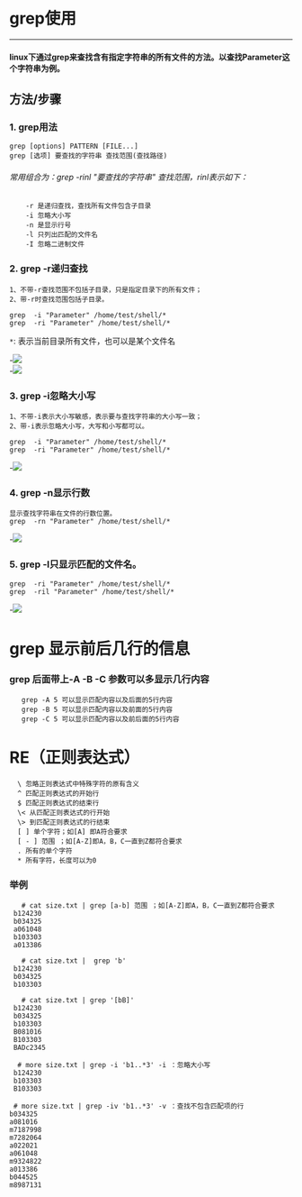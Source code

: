 # grep使用

----------
#### linux下通过grep来查找含有指定字符串的所有文件的方法。以查找Parameter这个字符串为例。

## 方法/步骤
### 1. grep用法
	            
    grep [options] PATTERN [FILE...]
    grep [选项] 要查找的字符串 查找范围(查找路径)

###### 常用组合为：grep -rinl "要查找的字符串" 查找范围，rinl表示如下：
		
		-r 是递归查找，查找所有文件包含子目录
		-i 忽略大小写
		-n 是显示行号
		-l 只列出匹配的文件名
		-I 忽略二进制文件

### 2. grep -r递归查找
	1、不带-r查找范围不包括子目录，只是指定目录下的所有文件；   
    2、带-r时查找范围包括子目录。
   
    grep  -i "Parameter" /home/test/shell/*   
    grep  -ri "Parameter" /home/test/shell/*
 `*`: 表示当前目录所有文件，也可以是某个文件名 
     
-![](https://imgsa.baidu.com/exp/pic/item/e49cf91190ef76c6a17baef49a16fdfaae516700.jpg)        
-![](https://imgsa.baidu.com/exp/pic/item/c856613e6709c93d484a5a28983df8dcd0005471.jpg)    

### 3. grep -i忽略大小写
    1、不带-i表示大小写敏感，表示要与查找字符串的大小写一致；
    2、带-i表示忽略大小写，大写和小写都可以。

    grep  -i "Parameter" /home/test/shell/*
    grep  -ri "Parameter" /home/test/shell/*

-![](https://imgsa.baidu.com/exp/pic/item/1a94b36eddc451dad1a05a34b1fd5266d116325f.jpg)    
    

### 4. grep -n显示行数
    显示查找字符串在文件的行数位置。
	grep  -rn "Parameter" /home/test/shell/* 
   
-![](https://imgsa.baidu.com/exp/pic/item/5af4d7ea15ce36d30503d2ef3df33a87e850b1af.jpg)    
### 5. grep -l只显示匹配的文件名。
	grep  -ri "Parameter" /home/test/shell/*
	grep  -ril "Parameter" /home/test/shell/*    
   
-![](https://imgsa.baidu.com/exp/pic/item/86d5bac27d1ed21b46ce7d3aaa6eddc450da3fae.jpg)



# grep 显示前后几行的信息

### grep 后面带上-A -B -C 参数可以多显示几行内容

       grep -A 5 可以显示匹配内容以及后面的5行内容
       grep -B 5 可以显示匹配内容以及前面的5行内容
       grep -C 5 可以显示匹配内容以及前后面的5行内容
       
       
#  RE（正则表达式） 

      \ 忽略正则表达式中特殊字符的原有含义 
      ^ 匹配正则表达式的开始行 
      $ 匹配正则表达式的结束行 
      \< 从匹配正则表达式的行开始 
      \> 到匹配正则表达式的行结束 
      [ ] 单个字符；如[A] 即A符合要求 
      [ - ] 范围 ；如[A-Z]即A，B，C一直到Z都符合要求 
      . 所有的单个字符 
      * 所有字符，长度可以为0  

### 举例

       # cat size.txt | grep [a-b] 范围 ；如[A-Z]即A，B，C一直到Z都符合要求 
	 b124230 
	 b034325 
	 a061048 
	 b103303 
	 a013386 

       # cat size.txt |  grep 'b'
	 b124230 
	 b034325 
	 b103303 
       
       # cat size.txt | grep '[bB]' 
	 b124230 
	 b034325 
	 b103303 
	 B081016 
	 B103303 
	 BADc2345 
	 
      # more size.txt | grep -i 'b1..*3' -i ：忽略大小写  
	 b124230 
	 b103303 
	 B103303 
	 
     # more size.txt | grep -iv 'b1..*3' -v ：查找不包含匹配项的行 
	b034325 
	a081016 
	m7187998 
	m7282064 
	a022021 
	a061048 
	m9324822 
	a013386 
	b044525 
	m8987131 

 
      
